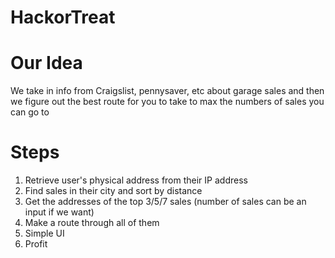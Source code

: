 # HackorTreat

# Our Idea
We take in info from Craigslist, pennysaver, etc about garage sales and then we figure out the best route for you to take to max the numbers of sales you can go to


# Steps

1. Retrieve user's physical address from their IP address
2. Find sales in their city and sort by distance
3. Get the addresses of the top 3/5/7 sales (number of sales can be an input if we want)
4. Make a route through all of them
5. Simple UI
6. Profit


